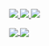 <p>
    <a href="https://twitter.com/ottimorosi">
        <img src="https://img.shields.io/twitter/follow/ottimorosi?style=for-the-badge&label=%40ottimorosi&logo=twitter&logoColor=7957d5&labelColor=white&color=7957d5">
    </a>
    <a href="https://www.linkedin.com/in/matteorosi/">
        <img src="https://img.shields.io/badge/-matteo%20rosi-blue?style=for-the-badge&logo=Linkedin&logoColor=7957d5&labelColor=white&color=white">
    </a>
    <a href="mailto:matteo.rosi@gmail.com">
        <img src="https://img.shields.io/badge/matteo.rosi@gmail.com-0078D4?style=for-the-badge&logo=GMail&logoColor=7957d5&labelColor=white&color=white">
    </a>
</p>
<!-- <a href="https://keybase.io/ottimo">
<img src="https://img.shields.io/keybase/pgp/ottimo?style=for-the-badge&logoColor=white&labelColor=7957d5&color=white">
</a> -->

<a href="https://github.com/ottimo">
  <img align="center" src="https://github-readme-stats.vercel.app/api?username=ottimo&count_private=true&show_icons=true&theme=buefy" />
</a>
<a href="https://github.com/ottimo">
  <img align="center" src="https://github-readme-stats.vercel.app/api/top-langs/?username=ottimo&layout=compact&theme=buefy&langs_count=8" />
</a>

<!--
**ottimo/ottimo** is a ✨ _special_ ✨ repository because its `README.md` (this file) appears on your GitHub profile.

Here are some ideas to get you started:

- 🔭 I’m currently working on ...
- 🌱 I’m currently learning ...
- 👯 I’m looking to collaborate on ...
- 🤔 I’m looking for help with ...
- 💬 Ask me about ...
- 📫 How to reach me: ...
- 😄 Pronouns: ...
- ⚡ Fun fact: ...
-->
